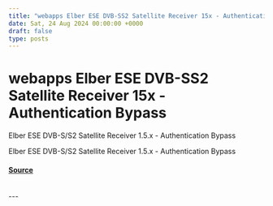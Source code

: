 ```yaml
---
title: "webapps Elber ESE DVB-SS2 Satellite Receiver 15x - Authentication Bypass"
date: Sat, 24 Aug 2024 00:00:00 +0000
draft: false
type: posts
---
```

# webapps Elber ESE DVB-SS2 Satellite Receiver 15x - Authentication Bypass





Elber ESE DVB-S/S2 Satellite Receiver 1.5.x - Authentication Bypass

Elber ESE DVB-S/S2 Satellite Receiver 1.5.x - Authentication Bypass

#### [Source](https://www.exploit-db.com/exploits/52069)

<br/>
---
